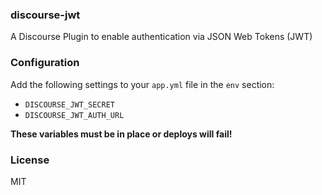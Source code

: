 ### discourse-jwt

A Discourse Plugin to enable authentication via JSON Web Tokens (JWT)

### Configuration

Add the following settings to your `app.yml` file in the `env` section:

- `DISCOURSE_JWT_SECRET`
- `DISCOURSE_JWT_AUTH_URL`

**These variables must be in place or deploys will fail!**

### License

MIT

